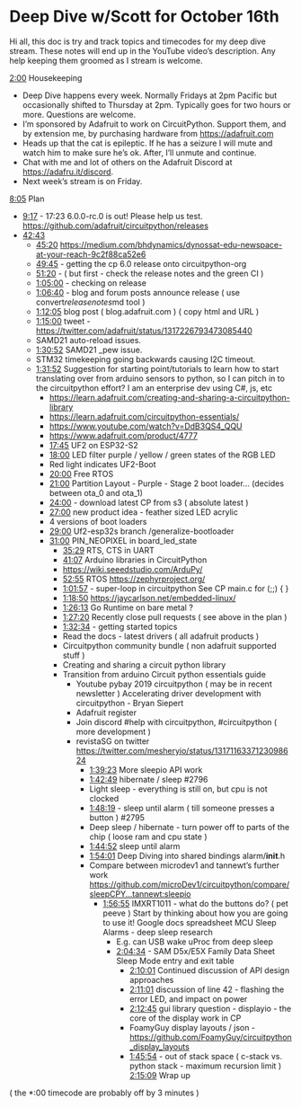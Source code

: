 # Deep Dive w/Scott for October 16th


Hi all, this doc is try and track topics and timecodes for my deep dive stream. These notes will end up in the YouTube video’s description. Any help keeping them groomed as I stream is welcome.


[2:00](https://www.youtube.com/watch?v=XW-C6DsOJc8&t=120) Housekeeping
* Deep Dive happens every week. Normally Fridays at 2pm Pacific but occasionally shifted to Thursday at 2pm. Typically goes for two hours or more. Questions are welcome.
* I’m sponsored by Adafruit to work on CircuitPython. Support them, and by extension me, by purchasing hardware from https://adafruit.com
* Heads up that the cat is epileptic. If he has a seizure I will mute and watch him to make sure he’s ok. After, I’ll unmute and continue.
* Chat with me and lot of others on the Adafruit Discord at https://adafru.it/discord.
* Next week’s stream is on Friday.


[8:05](https://www.youtube.com/watch?v=XW-C6DsOJc8&t=485) Plan
* [9:17](https://www.youtube.com/watch?v=XW-C6DsOJc8&t=557) - 17:23 6.0.0-rc.0 is out! Please help us test.
https://github.com/adafruit/circuitpython/releases
* [42:43](https://www.youtube.com/watch?v=XW-C6DsOJc8&t=2563)
   * [45:20](https://www.youtube.com/watch?v=XW-C6DsOJc8&t=2720)
https://medium.com/bhdynamics/dynossat-edu-newspace-at-your-reach-9c2f88ca52e6
   * [49:45](https://www.youtube.com/watch?v=XW-C6DsOJc8&t=2985) - getting the cp 6.0 release onto circuitpython-org
   * [51:20](https://www.youtube.com/watch?v=XW-C6DsOJc8&t=3080) - ( but first - check the release notes and the green CI )
   * [1:05:00](https://www.youtube.com/watch?v=XW-C6DsOJc8&t=3900) - checking on release
   * [1:06:40](https://www.youtube.com/watch?v=XW-C6DsOJc8&t=4000) - blog and forum posts announce release
( use convert*releasenotes*md tool )
   * [1:12:05](https://www.youtube.com/watch?v=XW-C6DsOJc8&t=4325) blog post ( blog.adafruit.com )
( copy html and URL )
   * [1:15:00](https://www.youtube.com/watch?v=XW-C6DsOJc8&t=4500) tweet - https://twitter.com/adafruit/status/1317226793473085440
   * SAMD21 auto-reload issues.
   * [1:30:52](https://www.youtube.com/watch?v=XW-C6DsOJc8&t=5452) SAMD21 _pew issue.
   * STM32 timekeeping going backwards causing I2C timeout.
   * [1:31:52](https://www.youtube.com/watch?v=XW-C6DsOJc8&t=5512) Suggestion for starting point/tutorials to learn how to start translating over from arduino sensors to python, so I can pitch in to the circuitpython effort? I am an enterprise dev using C#, js, etc
      * https://learn.adafruit.com/creating-and-sharing-a-circuitpython-library
      * https://learn.adafruit.com/circuitpython-essentials/
      * https://www.youtube.com/watch?v=DdB3QS4_QQU
      * https://www.adafruit.com/product/4777
      * [17:45](https://www.youtube.com/watch?v=XW-C6DsOJc8&t=1065) UF2 on ESP32-S2
      * [18:00](https://www.youtube.com/watch?v=XW-C6DsOJc8&t=1080) LED filter purple / yellow / green states of the RGB LED
      * Red light indicates UF2-Boot
      * [20:00](https://www.youtube.com/watch?v=XW-C6DsOJc8&t=1200) Free RTOS
      * [21:00](https://www.youtube.com/watch?v=XW-C6DsOJc8&t=1260) Partition Layout -
Purple - Stage 2 boot loader… (decides between ota_0 and ota_1)
      * [24:00](https://www.youtube.com/watch?v=XW-C6DsOJc8&t=1440) - download latest CP from s3 ( absolute latest )
      * [27:00](https://www.youtube.com/watch?v=XW-C6DsOJc8&t=1620) new product idea - feather sized LED acrylic
      * 4 versions of boot loaders
      * [29:00](https://www.youtube.com/watch?v=XW-C6DsOJc8&t=1740) Uf2-esp32s branch /generalize-bootloader
      * [31:00](https://www.youtube.com/watch?v=XW-C6DsOJc8&t=1860) PIN_NEOPIXEL in board_led_state
         * [35:29](https://www.youtube.com/watch?v=XW-C6DsOJc8&t=2129) RTS, CTS in UART
         * [41:07](https://www.youtube.com/watch?v=XW-C6DsOJc8&t=2467) Arduino libraries in CircuitPython
         * https://wiki.seeedstudio.com/ArduPy/
         * [52:55](https://www.youtube.com/watch?v=XW-C6DsOJc8&t=3175) RTOS
https://zephyrproject.org/
         * [1:01:57](https://www.youtube.com/watch?v=XW-C6DsOJc8&t=3717) - super-loop in circuitpython
See CP main.c for (;;) { }
         * [1:18:50](https://www.youtube.com/watch?v=XW-C6DsOJc8&t=4730) https://jaycarlson.net/embedded-linux/
         * [1:26:13](https://www.youtube.com/watch?v=XW-C6DsOJc8&t=5173) Go Runtime on bare metal ?
         * [1:27:20](https://www.youtube.com/watch?v=XW-C6DsOJc8&t=5240) Recently close pull requests ( see above in the plan )
         * [1:32:34](https://www.youtube.com/watch?v=XW-C6DsOJc8&t=5554)  - getting started topics
         * Read the docs - latest drivers ( all adafruit products )
         * Circuitpython community bundle ( non adafruit supported stuff )
         * Creating and sharing a circuit python library
         * Transition from arduino
Circuit python essentials guide
            * Youtube  pybay 2019 circuitpython  ( may be in recent newsletter )
Accelerating driver development with circuitpython - Bryan Siepert
            * Adafruit register
            * Join discord #help with circuitpython, #circuitpython ( more development )
            * revistaSG on twitter  https://twitter.com/mesheryio/status/1317116337123098624
               * [1:39:23](https://www.youtube.com/watch?v=XW-C6DsOJc8&t=5963) More sleepio API work
               * [1:42:49](https://www.youtube.com/watch?v=XW-C6DsOJc8&t=6169) hibernate / sleep #2796
               * Light sleep - everything is still on, but cpu is not clocked
               * [1:48:19](https://www.youtube.com/watch?v=XW-C6DsOJc8&t=6499) - sleep until alarm ( till someone presses a button ) #2795
               * Deep sleep / hibernate - turn power off to parts of the chip ( loose ram and cpu state )
               * [1:44:52](https://www.youtube.com/watch?v=XW-C6DsOJc8&t=6292) sleep until alarm
               * [1:54:01](https://www.youtube.com/watch?v=XW-C6DsOJc8&t=6841) Deep Diving into shared bindings alarm/__init__.h
               * Compare between microdev1 and tannewt’s further work https://github.com/microDev1/circuitpython/compare/sleepCPY...tannewt:sleepio
                  * [1:56:55](https://www.youtube.com/watch?v=XW-C6DsOJc8&t=7015) IMXRT1011 - what do the buttons do? ( pet peeve )
Start by thinking about how you are going to use it!
Google docs spreadsheet MCU Sleep Alarms - deep sleep research
                     * E.g. can USB wake uProc from deep sleep
                     * [2:04:34](https://www.youtube.com/watch?v=XW-C6DsOJc8&t=7474) - SAM D5x/E5X Family Data Sheet
Sleep Mode entry and exit table
                        * [2:10:01](https://www.youtube.com/watch?v=XW-C6DsOJc8&t=7801) Continued discussion of API design approaches
                        * [2:11:01](https://www.youtube.com/watch?v=XW-C6DsOJc8&t=7861) discussion of line 42 - flashing the error LED, and impact on power
                        * [2:12:45](https://www.youtube.com/watch?v=XW-C6DsOJc8&t=7965) gui library question - displayio - the core of the display work in CP
                        * FoamyGuy display layouts / json - https://github.com/FoamyGuy/circuitpython_display_layouts
                        * [1:45:54](https://www.youtube.com/watch?v=XW-C6DsOJc8&t=6354) - out of stack space ( c-stack vs. python stack - maximum recursion limit )
[2:15:09](https://www.youtube.com/watch?v=XW-C6DsOJc8&t=81:09) Wrap up


( the *:00 timecode are probably off by 3 minutes )
